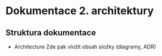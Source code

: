 # Dokumentace 2. architektury

## Struktura dokumentace
- Architecture
Zde pak vložit obsah složky (diagramy, ADR)
